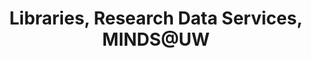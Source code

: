 ---
name: Cameron Cook
group: OSPO Executive Committee
headshot: cameron-cook-540x540.jpg
title: Libraries, Research Data Services, MINDS@UW
--- 